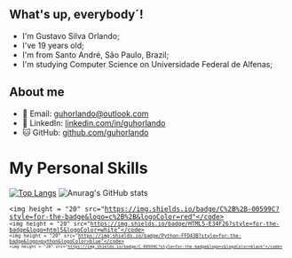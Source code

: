 ## What's up, everybody´!

- I'm Gustavo Silva Orlando;
- I've 19 years old;
- I'm from Santo André, São Paulo, Brazil;
- I'm studying Computer Science on Universidade Federal de Alfenas;


## About me
- 📧 Email: [guhorlando@outlook.com](mailto:gustavo.silvaorlando@outlook.com)  
- 💼 LinkedIn: [linkedin.com/in/guhorlando](https://www.linkedin.com/in/gustavo-orlando-78a606313)  
- 🐱 GitHub: [github.com/guhorlando](https://github.com/Guhorlando)

# My Personal Skills
[![Top Langs](https://github-readme-stats.vercel.app/api/top-langs/?username=anuraghazra&layout=donut)](https://github.com/anuraghazra/github-readme-stats)
![Anurag's GitHub stats](https://github-readme-stats.vercel.app/api?username=anuraghazra&show_icons=true&theme=tokyonight)

<code><img height = "20" src="https://img.shields.io/badge/C%2B%2B-00599C?style=for-the-badge&logo=c%2B%2B&logoColor=red"</code>
<code><img height = "20" src="https://img.shields.io/badge/HTML5-E34F26?style=for-the-badge&logo=html5&logoColor=white"</code>
<code><img height = "20" src="https://img.shields.io/badge/Python-FFD43B?style=for-the-badge&logo=python&logoColor=blue"</code>
<code><img height = "20" src="https://img.shields.io/badge/C-00599C?style=for-the-badge&logo=c&logoColor=black"</code>
